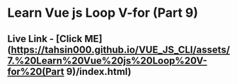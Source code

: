 # Learn Vue js Loop V-for (Part 9)

## Live Link - [Click ME](https://tahsin000.github.io/VUE_JS_CLI/assets/7.%20Learn%20Vue%20js%20Loop%20V-for%20(Part 9)/index.html)
